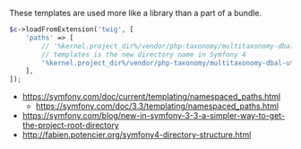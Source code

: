 These templates are used more like a library than a part of a bundle.

```php
$c->loadFromExtension('twig', [
    'paths' => [
        // '%kernel.project_dir%/vendor/php-taxonomy/multitaxonomy-dbal-util-bundle/templates' => 'MultiTaxonomyDbalUtilBundle',
        // templates is the new directory name in Symfony 4
        '%kernel.project_dir%/vendor/php-taxonomy/multitaxonomy-dbal-util-bundle/Resources/views' => 'MultiTaxonomyDbalUtilBundle',
    ],
]);
```

* https://symfony.com/doc/current/templating/namespaced_paths.html
  * https://symfony.com/doc/3.3/templating/namespaced_paths.html
* https://symfony.com/blog/new-in-symfony-3-3-a-simpler-way-to-get-the-project-root-directory
* http://fabien.potencier.org/symfony4-directory-structure.html
